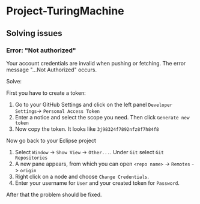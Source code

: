 # Project-TuringMachine


## Solving issues

### Error: "Not authorized" 
Your account credentials are invalid when pushing or fetching. The error message "...Not Authorized" occurs.

Solve:

First you have to create a token:

1. Go to your GitHub Settings and click on the left panel `Developer Settings`-> `Personal Access Token`
2. Enter a notice and select the scope you need. Then click `Generate new token`
3. Now copy the token. It looks like `3j98324f7892nfz8f7h84f8`

Now go back to your Eclipse project
1. Select `Window` -> `Show View` -> `Other...`. Under `Git` select `Git Repositories`
2. A new pane appears, from which you can open `<repo name>` -> `Remotes` -> `origin`
3. Right click on a node and choose `Change Credentials`.
4. Enter your username for `User` and your created token for `Password`.

After that the problem should be fixed.

